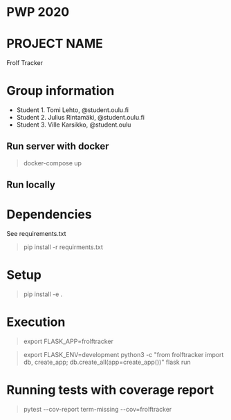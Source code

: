 # PWP 2020
# PROJECT NAME
Frolf Tracker
# Group information
* Student 1. Tomi Lehto, @student.oulu.fi
* Student 2. Julius Rintamäki, @student.oulu.fi
* Student 3. Ville Karsikko, @student.oulu

## Run server with docker
> docker-compose up

## Run locally 
# Dependencies
See requirements.txt
> pip install -r requirments.txt
# Setup
> pip install -e .

# Execution
> export FLASK_APP=frolftracker

> export FLASK_ENV=development
> python3 -c "from frolftracker import db, create_app; db.create_all(app=create_app())"
> flask run

# Running tests with coverage report

> pytest --cov-report term-missing --cov=frolftracker
